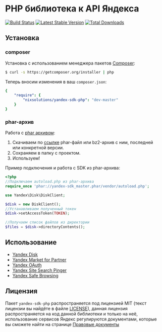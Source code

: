 PHP библиотека к API Яндекса
============================

[![Build Status](https://secure.travis-ci.org/nixsolutions/yandex-sdk-php.png?branch=master)](https://travis-ci.org/nixsolutions/yandex-sdk-php)
[![Latest Stable Version](https://poser.pugx.org/nixsolutions/yandex-sdk-php/v/stable.png)](https://packagist.org/packages/nixsolutions/yandex-sdk-php)
[![Total Downloads](https://poser.pugx.org/nixsolutions/yandex-sdk-php/downloads.png)](https://packagist.org/packages/nixsolutions/yandex-sdk-php)

## Установка

### composer

Установка с использованием менеджера пакетов [Composer](http://getcomposer.org):

```bash
$ curl -s https://getcomposer.org/installer | php
```

Теперь вносим изменения в ваш `composer.json`:

```yaml
{
    "require": {
        "nixsolutions/yandex-sdk-php": "dev-master"
    }
}
```

### phar-архив

Работа с [phar архивом](http://php.net/manual/en/book.phar.php):

1. Скачиваем по [ссылке](http://yadi.sk/d/26YmC3hRByBd7) phar-файл или bz2-архив с ним, последней или конкретной версии.
2. Сохраняем в папку с проектом.
3. Используем!

Пример подключения и работа с SDK из phar-архива:
```php
<?php
//Подключаем autoload.php из phar-архива
require_once 'phar://yandex-sdk_master.phar/vendor/autoload.php';

use Yandex\Disk\DiskClient;

$disk = new DiskClient();
//Устанавливаем полученный токен
$disk->setAccessToken(TOKEN);

//Получаем список файлов из директории
$files = $disk->directoryContents();
```

## Использование

* [Yandex Disk](https://github.com/nixsolutions/yandex-sdk-php/wiki/Yandex-Disk)
* [Yandex Market for Partner](https://github.com/nixsolutions/yandex-sdk-php/wiki/Yandex-Market-for-Partner)
* [Yandex OAuth](https://github.com/nixsolutions/yandex-sdk-php/wiki/Yandex-OAuth)
* [Yandex Site Search Pinger](https://github.com/nixsolutions/yandex-sdk-php/wiki/Yandex-Site-Search-Pinger)
* [Yandex Safe Browsing](https://github.com/nixsolutions/yandex-sdk-php/wiki/Yandex-Safe-Browsing)

## Лицензия

Пакет `yandex-sdk-php` распространяется под лицензией MIT (текст лицензии вы найдёте в файле
[LICENSE](https://raw.github.com/nixsolutions/yandex-sdk-php/master/LICENSE)), данная лицензия
распространяется на код данной библиотеки и только на неё, использование сервисов Яндекс регулируются
документами, которые вы сможете найти на странице [Правовые документы](http://legal.yandex.ru/)
